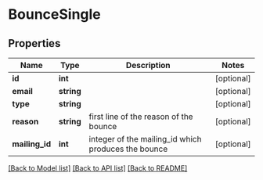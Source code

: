 # BounceSingle

## Properties
Name | Type | Description | Notes
------------ | ------------- | ------------- | -------------
**id** | **int** |  | [optional] 
**email** | **string** |  | [optional] 
**type** | **string** |  | [optional] 
**reason** | **string** | first line of the reason of the bounce | [optional] 
**mailing_id** | **int** | integer of the mailing_id which produces the bounce | [optional] 

[[Back to Model list]](../README.md#documentation-for-models) [[Back to API list]](../README.md#documentation-for-api-endpoints) [[Back to README]](../README.md)


